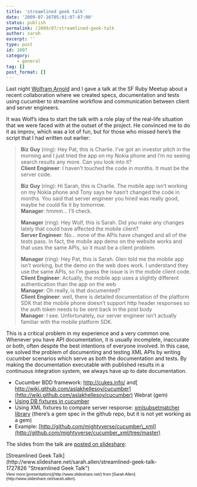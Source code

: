 ```yaml
---
title: 'streamlined geek talk'
date: '2009-07-16T05:01:07-07:00'
status: publish
permalink: /2009/07/streamlined-geek-talk
author: sarah
excerpt: ''
type: post
id: 1807
category:
    - general
tag: []
post_format: []
---
```

Last night [Wolfram Arnold](http://www.rubyfocus.biz/) and I gave a talk at the SF Ruby Meetup about a recent collaboration where we created specs, documentation and tests using cucumber to streamline workflow and communication between client and server engineers.

It was Wolf’s idea to start the talk with a role play of the real-life situation that we were faced with at the outset of the project. He convinced me to do it as improv, which was a lot of fun, but for those who missed here’s the script that I had written out earlier:

> **Biz Guy** (ring): Hey Pat, this is Charlie. I’ve got an investor pitch in the morning and I just tried the app on my Nokia phone and I’m no seeing search results any more. Can you look into it?  
> **Client Engineer**: I haven’t touched the code in months. It must be the server code.
> 
> **Biz Guy** (ring): Hi Sarah, this is Charlie. The mobile app isn’t working on my Nokia phone and Tony says he hasn’t changed the code in months. You said that server engineer you hired was really good, maybe he could fix it by tomorrow.  
> **Manager**: hmmm… I’ll check.
> 
> **Manager** (ring): Hey Wolf, this is Sarah. Did you make any changes lately that could have affected the mobile client?  
> **Server Engineer**: No… none of the APIs have changed and all of the tests pass. In fact, the mobile app demo on the website works and that uses the same APIs, so it must be a client problem.
> 
> **Manager** (ring): Hey Pat, this is Sarah. Glen told me the mobile app isn’t working, but the demo on the web does work. I understand they use the same APIs, so I’m guess the issue is in the mobile client code.  
> **Client Engineer**: Actually, the mobile app uses a slightly different authentication than the app on the web  
> **Manager**: Oh really, is that documented?  
> **Client Engineer**: well, there is detailed documentation of the platform SDK that the mobile phone doesn’t support http header responses so the auth token needs to be sent back in the post body  
> **Manager**: I see. Unfortunately, our server engineer isn’t actually familiar with the mobile platform SDK.

This is a critical problem in my experience and a very common one. Whenever you have API documentation, it is usually incomplete, inaccurate or both, often despite the best intentions of everyone involved. In this case, we solved the problem of documenting and testing XML APIs by writing cucumber scenarios which serve as both the documentation and tests. By making the documentation executable with published results in a continuous integration system, we always have up to date documentation.

- Cucumber BDD framework: <http://cukes.info/> and[ http://wiki.github.com/aslakhellesoy/cucumber](http://wiki.github.com/aslakhellesoy/cucumber) Webrat (gem)
- [Using DB fixtures in cucumber](http://wiki.github.com/aslakhellesoy/cucumber/fixtures)
- Using XML fixtures to compare server response: [xmlsubsetmatcher library](http://github.com/mightyverse/xml_subset_matcher/tree/master) (there’s a gem spec in the github repo, but it is not yet working as a gem)
- Example: [http://github.com/mightyverse/cucumber\_xml](http://github.com/mightyverse/cucumber_xml/tree/master)

The slides from the talk are [posted on slideshare](http://www.slideshare.net/sarah.allen/streamlined-geek-talk-1727826):

<div id="__ss_1727826" style="width: 425px;text-align: left">[Streamlined Geek Talk](http://www.slideshare.net/sarah.allen/streamlined-geek-talk-1727826 "Streamlined Geek Talk")<div style="font-size: 11px;font-family: tahoma,arial;height: 26px;padding-top: 2px">View more [presentations](http://www.slideshare.net/) from [Sarah Allen](http://www.slideshare.net/sarah.allen).</div></div>